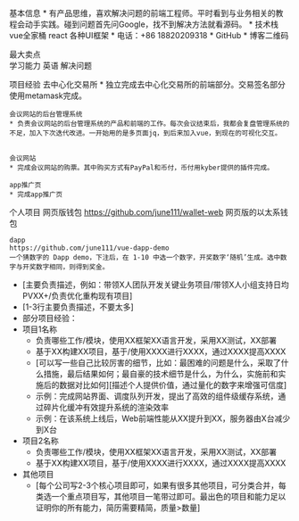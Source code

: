 
基本信息
    * 有产品思维，喜欢解决问题的前端工程师。平时看到与业务相关的教程会动手实践。碰到问题首先问Google，找不到解决方法就看源码。
    * 技术栈 vue全家桶 react 各种UI框架
    * 电话：+86 18820209318
    * GitHub
    * 博客二维码

最大卖点    
    学习能力
    英语
    解决问题

项目经验
	去中心化交易所
    * 独立完成去中心化交易所的前端部分。交易签名部分使用metamask完成。

	会议网站的后台管理系统
    * 负责会议网站的后台管理系统的产品和前端的工作。每次会议结束后，我都会复盘管理系统的不足，加入下次迭代改进。一开始用的是多页面jq，到后来加入vue，到现在的可视化交互。

    
    会议网站
    * 完成会议网站的购票。其中购买方式有PayPal和币付，币付用kyber提供的插件完成。

    app推广页
    * 完成app推广页

个人项目
    网页版钱包
    https://github.com/june111/wallet-web
	网页版的以太系钱包

    dapp
    https://github.com/june111/vue-dapp-demo
	一个猜数字的 Dapp demo，下注后，在 1-10 中选一个数字，开奖数字‘随机’生成。选中数字与开奖数字相同，则得到奖金。



* [主要负责描述，例如：带领X人团队开发关键业务项目/带领X人小组支持日均PVXX+/负责优化重构现有项目]
* [1-3行主要负责描述，不要太多]
* 部分项目经验：
* 项目1名称
    * 负责哪些工作/模块，使用XX框架XX语言开发，采用XX测试，XX部署
    * 基于XX构建XX项目，基于/使用XXXX进行XXXX，通过XXXX提高XXXX
    * [可以写一些自己比较厉害的细节，比如：最困难的问题是什么，采取了什么措施，最后结果如何；最自豪的技术细节是什么，为什么，实施前和实施后的数据对比如何][描述个人提供价值，通过量化的数字来增强可信度]
    * 示例：完成网站界面、调度队列开发，提出了高效的组件级缓存系统，通过碎片化缓冲有效提升系统的渲染效率 
    * 示例：在该系统上线后，Web前端性能从XX提升到XX，服务器由X台减少到X台
* 项目2名称
    * 负责哪些工作/模块，使用XX框架XX语言开发，采用XX测试，XX部署
    * 基于XX构建XX项目，基于/使用XXXX进行XXXX，通过XXXX提高XXXX
* 其他项目
    * [每个公司写2-3个核心项目即可，如果有很多其他项目，可分类合并，每类选一个重点项目写，其他项目一笔带过即可。最出色的项目和能力足以证明你的所有能力，简历需要精简，质量>数量]


